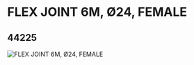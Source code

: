 # FLEX JOINT 6M, Ø24, FEMALE
## 44225
![FLEX JOINT 6M, Ø24, FEMALE](https://lc-www-live-s.legocdn.com/media/bricks/5/2/4182580.jpg)